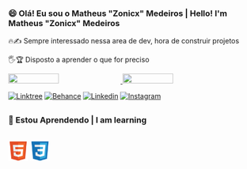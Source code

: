 
<div>

### 😄 Olá! Eu sou o Matheus "Zonicx" Medeiros | Hello! I'm Matheus "Zonicx" Medeiros 

🔥✍️ Sempre interessado nessa area de dev, hora de construir projetos

🖐️🏆 Disposto a aprender o que for preciso

</div>

<div>
    <a href="https://github.com/devmedeirosm">
    <img height="45%*" src="https://github-readme-stats.vercel.app/api?username=Zoniicx&title_color=FFFAFA&show_icons=true&text_color=FFFAFA&icon_color=FFD700&hide_border=true&theme=tokyonight"width="45%"/>
    <img height="45%" src="https://github-readme-stats.vercel.app/api/top-langs/?username=Zoniicx&hide_border=true&layout=compact&title_color=FFFAFA&text_color=FFFAFA&icon_color=FFD700&theme=tokyonight"width="45%"/>
</div>

[![Linktree](https://img.shields.io/badge/linktree-39E09B?style=for-the-badge&logo=linktree&logoColor=white)](https://linktr.ee/zonicx)
[![Behance](https://img.shields.io/badge/-Behance-blue?style=for-the-badge&logo=behance&logoColor=white)]()
[![Linkedin](https://img.shields.io/badge/LinkedIn-0077B5?style=for-the-badge&logo=linkedin&logoColor=white)](https://www.linkedin.com/in/matheus-medeiros-b2236829b/)
[![Instagram](https://img.shields.io/badge/Instagram-E4405F?style=for-the-badge&logo=instagram&logoColor=white)]()

##

### 📖 Estou Aprendendo | I am learning

<div
style="display: inline_block"><br>
  <img align="center" alt="Med-HTML" height="40" width="center" src="https://raw.githubusercontent.com/devicons/devicon/master/icons/html5/html5-original.svg">
  <img align="center" alt="Med-CSS" height="40" width="center" src="https://raw.githubusercontent.com/devicons/devicon/master/icons/css3/css3-original.svg">
</div>
